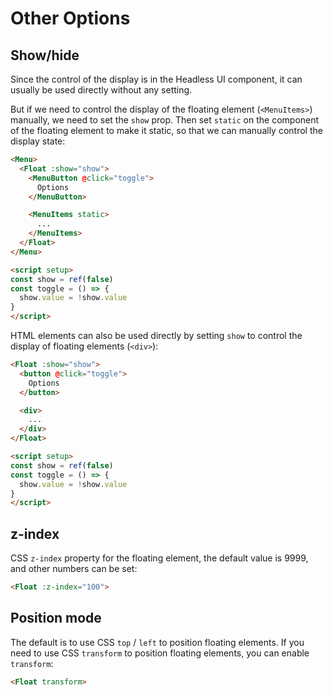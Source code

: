 # Other Options

## Show/hide

Since the control of the display is in the Headless UI component, it can usually be used directly without any setting.

But if we need to control the display of the floating element (`<MenuItems>`) manually, we need to set the `show` prop. Then set `static` on the component of the floating element to make it static, so that we can manually control the display state:

```html
<Menu>
  <Float :show="show">
    <MenuButton @click="toggle">
      Options
    </MenuButton>

    <MenuItems static>
      ...
    </MenuItems>
  </Float>
</Menu>

<script setup>
const show = ref(false)
const toggle = () => {
  show.value = !show.value
}
</script>
```

HTML elements can also be used directly by setting `show` to control the display of floating elements (`<div>`):

```html
<Float :show="show">
  <button @click="toggle">
    Options
  </button>

  <div>
    ...
  </div>
</Float>

<script setup>
const show = ref(false)
const toggle = () => {
  show.value = !show.value
}
</script>
```

## z-index

CSS `z-index` property for the floating element, the default value is 9999, and other numbers can be set:

```html
<Float :z-index="100">
```

## Position mode

The default is to use CSS `top` / `left` to position floating elements. If you need to use CSS `transform` to position floating elements, you can enable `transform`:

```html
<Float transform>
```
